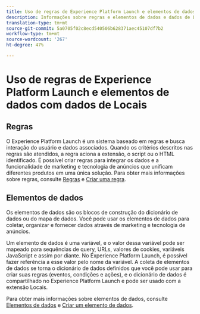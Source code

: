 ```yaml
---
title: Uso de regras de Experience Platform Launch e elementos de dados com dados de Locais.
description: Informações sobre regras e elementos de dados e dados de Locais.
translation-type: tm+mt
source-git-commit: 5a0705f02c8ecd540506b628371aec45107df7b2
workflow-type: tm+mt
source-wordcount: '267'
ht-degree: 47%

---
```



# Uso de regras de Experience Platform Launch e elementos de dados com dados de Locais

## Regras

O Experience Platform Launch é um sistema baseado em regras e busca interação do usuário e dados associados. Quando os critérios descritos nas regras são atendidos, a regra aciona a extensão, o script ou o HTML identificado. É possível criar regras para integrar os dados e a funcionalidade de marketing e tecnologia de anúncios que unificam diferentes produtos em uma única solução. Para obter mais informações sobre regras, consulte [Regras](https://docs.adobe.com/content/help/pt-BR/launch/using/reference/manage-resources/rules.html) e [Criar uma regra](https://docs.adobe.com/content/help/pt-BR/launch/using/reference/manage-resources/rules.html#criar-uma-regra).

## Elementos de dados

Os elementos de dados são os blocos de construção do dicionário de dados ou do mapa de dados. Você pode usar os elementos de dados para coletar, organizar e fornecer dados através de marketing e tecnologia de anúncios.

Um elemento de dados é uma variável, e o valor dessa variável pode ser mapeado para sequências de query, URLs, valores de cookies, variáveis JavaScript e assim por diante. No Experience Platform Launch, é possível fazer referência a esse valor pelo nome da variável. A coleta de elementos de dados se torna o dicionário de dados definidos que você pode usar para criar suas regras (eventos, condições e ações), e o dicionário de dados é compartilhado no Experience Platform Launch e pode ser usado com a extensão Locais.

Para obter mais informações sobre elementos de dados, consulte [Elementos de dados](https://docs.adobe.com/content/help/pt-BR/launch/using/reference/manage-resources/data-elements.html) e [Criar um elemento de dados](https://docs.adobe.com/content/help/pt-BR/launch/using/reference/manage-resources/data-elements.html#create-a-data-element).

